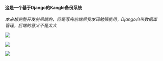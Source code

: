 #### 这是一个基于Django的Kangle备份系统

*本来想完整开发前后端的，但是写完前端后我发现勉强能用，Django自带数据库管理，后端的意义不是太大*

![](https://ae01.alicdn.com/kf/U8e5ef803729e4c82a329f0af94ac1c85p.png)

![](https://ae01.alicdn.com/kf/U592befbbe7064bfdacf659f089e0cde3v.png)

![](https://ae01.alicdn.com/kf/U1746f4a19ba24f388c682146ddb8ec790.png)

